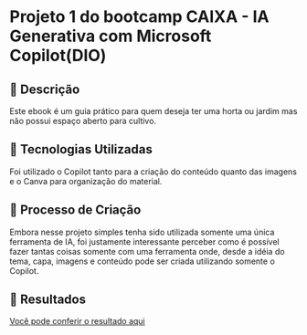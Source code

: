 # Projeto 1 do bootcamp CAIXA - IA Generativa com Microsoft Copilot(DIO)

## 📒 Descrição
Este ebook é um guia prático para quem deseja ter uma horta ou jardim mas não possui espaço aberto para cultivo.

## 🤖 Tecnologias Utilizadas
Foi utilizado o Copilot tanto para a criação do conteúdo quanto das imagens e o Canva para organização do material.

## 🧐 Processo de Criação
Embora nesse projeto simples tenha sido utilizada somente uma única ferramenta de IA, foi justamente interessante perceber como é possível fazer tantas coisas somente com uma ferramenta onde, desde a idéia do tema, capa, imagens e conteúdo pode ser criada utilizando somente o Copilot.

## 🚀 Resultados
[Você pode conferir o resultado aqui](https://www.canva.com/design/DAGZFS4_3Ng/V4hzbdnIolHD_S01BICbBw/view?utm_content=DAGZFS4_3Ng&utm_campaign=designshare&utm_medium=link2&utm_source=uniquelinks&utlId=h03c60b30d3)
